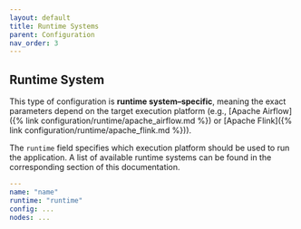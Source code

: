 ```yaml
---
layout: default
title: Runtime Systems
parent: Configuration
nav_order: 3
---
```


## Runtime System

This type of configuration is **runtime system–specific**, meaning the exact parameters depend on the target execution platform (e.g., [Apache Airflow]({% link configuration/runtime/apache_airflow.md %}) or [Apache Flink]({% link configuration/runtime/apache_flink.md %})).

The `runtime` field specifies which execution platform should be used to run the application. A list of available runtime systems can be found in the corresponding section of this documentation.

```yaml
---
name: "name"
runtime: "runtime"
config: ...
nodes: ...
```
